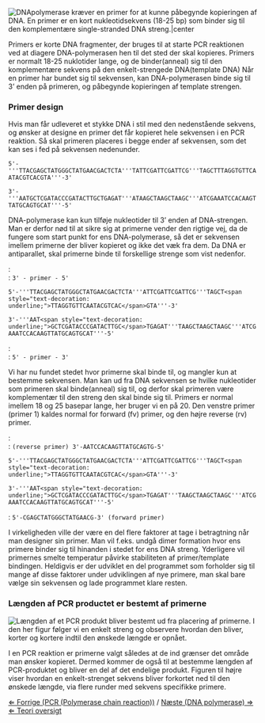 ![DNApolymerase kræver en primer for at kunne påbegynde kopieringen af DNA. En primer er en kort nukleotidsekvens (18-25 bp) som binder sig til den komplementære single-stranded DNA streng.|center](https://s3-us-west-2.amazonaws.com/labster/wiki/media/Polymerase_dk.jpg "DNApolymerase kræver en primer for at kunne påbegynde kopieringen af DNA. En primer er en kort nukleotidsekvens (18-25 bp) som binder sig til den komplementære single-stranded DNA streng.|center")

Primers er korte DNA fragmenter, der bruges til at starte PCR reaktionen
ved at diagere DNA-polymerasen hen til det sted der skal kopieres.
Primers er normalt 18-25 nuklotider lange, og de binder(anneal) sig til
den komplementære sekvens på den enkelt-strengede DNA(template DNA) Når
en primer har bundet sig til sekvensen, kan DNA-polymerasen binde sig
til 3’ enden på primeren, og påbegynde kopieringen af template strengen.

### Primer design

Hvis man får udleveret et stykke DNA i stil med den nedenstående
sekvens, og ønsker at designe en primer det får kopieret hele sekvensen
i en PCR reaktion. Så skal primeren placeres i begge ender af sekvensen,
som det kan ses i fed på sekvensen nedenunder.

`5'-'''TTACGAGCTATGGGCTATGAACGACTCTA'''TATTCGATTCGATTCG'''TAGCTTTAGGTGTTCAATACGTCACGTA'''-3'`

`3'-'''AATGCTCGATACCCGATACTTGCTGAGAT'''ATAAGCTAAGCTAAGC'''ATCGAAATCCACAAGTTATGCAGTGCAT'''-5'`

DNA-polymerase kan kun tilføje nukleotider til 3’ enden af DNA-strengen.
Man er derfor nød til at sikre sig at primerne vender den rigtige vej,
da de fungere som start punkt for ens DNA-polymerase, så det er
sekvensen imellem primerne der bliver kopieret og ikke det væk fra dem.
Da DNA er antiparallet, skal primerne binde til forskellige strenge som
vist nedenfor.

:   
    :   `3' - primer - 5'`

`5'-'''TTACGAGCTATGGGCTATGAACGACTCTA'''ATTCGATTCGATTCG'''TAGCT<span style="text-decoration: underline;">TTAGGTGTTCAATACGTCAC</span>GTA'''-3'`

`3'-'''AAT<span style="text-decoration: underline;">GCTCGATACCCGATACTTGC</span>TGAGAT'''TAAGCTAAGCTAAGC'''ATCGAAATCCACAAGTTATGCAGTGCAT'''-5'`

:   
    :   `5' - primer - 3'`

Vi har nu fundet stedet hvor primerne skal binde til, og mangler kun at
bestemme sekvensen. Man kan ud fra DNA sekvensen se hvilke nukleotider
som primeren skal binde(anneal) sig til, og derfor skal primeren være
komplementær til den streng den skal binde sig til. Primers er normal
imellem 18 og 25 basepar lange, her bruger vi en på 20. Den venstre
primer (primer 1) kaldes normal for forward (fv) primer, og den højre
reverse (rv) primer.

:   
    :   `(reverse primer) 3'-AATCCACAAGTTATGCAGTG-5'`

`5'-'''TTACGAGCTATGGGCTATGAACGACTCTA'''ATTCGATTCGATTCG'''TAGCT<span style="text-decoration: underline;">TTAGGTGTTCAATACGTCAC</span>GTA'''-3'`

`3'-'''AAT<span style="text-decoration: underline;">GCTCGATACCCGATACTTGC</span>TGAGAT'''TAAGCTAAGCTAAGC'''ATCGAAATCCACAAGTTATGCAGTGCAT'''-5'`

:   `5'-CGAGCTATGGGCTATGAACG-3' (forward primer)`

I virkeligheden ville der være en del flere faktorer at tage i
betragtning når man designer sin primer. Man vil f.eks. undgå dimer
formation hvor ens primere binder sig til hinanden i stedet for ens DNA
streng. Yderligere vil primernes smelte temperatur påvirke stabiliteten
af primer/template bindingen. Heldigvis er der udviklet en del
programmet som forholder sig til mange af disse faktorer under
udviklingen af nye primere, man skal bare vælge sin sekvensen og lade
programmet klare resten.

### Længden af PCR productet er bestemt af primerne

![Længden af et PCR produkt bliver bestemt ud fra placering af primerne.  I den her figur følger vi en enkelt streng og observere hvordan den bliver, korter og kortere indtil den ønskede længde er opnået.](https://s3-us-west-2.amazonaws.com/labster/wiki/media/Pcrlength_dk.jpg "Længden af et PCR produkt bliver bestemt ud fra placering af primerne. I den her figur følger vi en enkelt streng og observere hvordan den bliver, korter og kortere indtil den ønskede længde er opnået.")

I en PCR reaktion er primerne valgt således at de ind grænser det område
man ønsker kopieret. Dermed kommer de også til at bestemme længden af
PCR-produktet og bliver en del af det endelige produkt. Figuren til
højre viser hvordan en enkelt-strenget sekvens bliver forkortet ned til
den ønskede længde, via flere runder med sekvens specifikke primere.

[⇐ Forrige (PCR (Polymerase chain reaction))](/wiki/PCR_Bio-Kemi "wikilink") / [ Næste (DNA polymerase) ⇒](/wiki/DNA_polymerase_Bio-Kemi "wikilink")\
[⇐ Teori oversigt ](/wiki/Bio-Kemi "wikilink")

